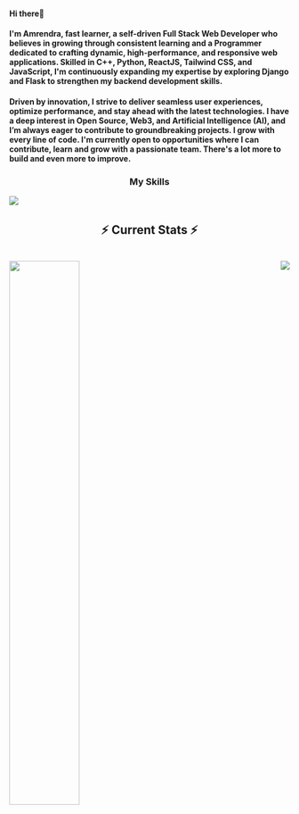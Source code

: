 #### Hi there👋 
#### I'm Amrendra, fast learner, a self-driven Full Stack Web Developer who believes in growing through consistent learning and a Programmer dedicated to crafting dynamic, high-performance, and responsive web applications. Skilled in C++, Python, ReactJS, Tailwind CSS, and JavaScript, I'm continuously expanding my expertise by exploring Django and Flask to strengthen my backend development skills. 
#### Driven by innovation, I strive to deliver seamless user experiences, optimize performance, and stay ahead with the latest technologies. I have a deep interest in Open Source, Web3, and Artificial Intelligence (AI), and I’m always eager to contribute to groundbreaking projects. I grow with every line of code. I'm currently open to opportunities where I can contribute, learn and grow with a passionate team. There's a lot more to build and even more to improve.

<h3 align="center">My Skills</h3>
<img align="left" src="https://skillicons.dev/icons?i=cpp,python,js,react,html,css,tailwindcss,redux,nodejs,express,mysql,mongodb,git,django,aws,vercel,netlify,codepen">
<br>
  <h2 align="center">⚡ Current Stats ⚡</h2>
<br>
<div>
  <img align="left" padding="40px" width="50%" src="https://github-readme-stats-eight-theta.vercel.app/api?username=i-am-amrendra&show_icons=true&theme=algolia&include_all_commits=true&count_private=true"/>
  <img align="right" src="https://github-readme-stats-eight-theta.vercel.app/api/top-langs/?username=i-am-amrendra&layout=compact&langs_count=8&hide=html&theme=algolia"/>
</div>

  <br/>

<br/><br/>
